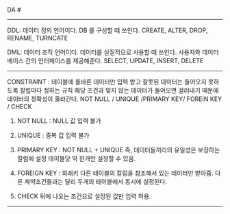 ```

```

DA #

---

DDL: 데이터 정의 언어이다. DB 를 구성할 떄 쓰인다.
CREATE, ALTER, DROP, RENAME, TURNCATE

DML: 데이터 조작 언어이다. 데이터를 실질적으로 사용할 떄 쓰인다. 사용자와 데이터베이스 간의 인터페이스를 제공해준다.
SELECT, UPDATE, INSERT, DELETE

---

CONSTRAINT : 테이블에 올바른 데이터만 입력 받고 잘못된 데이터는 들어오지 못하도록 칼럽마다 정하는 규칙 해당 조건과 맞지 않는 데이터가 들어오면 걸러내기 때문에
데이터의 정확성이 올라간다.
NOT NULL / UNIQUE /PRIMARY KEY/ FOREIN KEY / CHECK

1. NOT NULL : NULL 값 입력 불가
2. UNIQUE : 중복 값 입력 불가
3. PRIMARY KEY : NOT NULL + UNIQUE 즉, 데이터들끼리의 유일성은 보장하는 칼럼에 설정
   테이블당 딱 한개만 설정할 수 있음.
4. FOREIGN KEY : 외래키
   다른 테이블의 칼럼을 참조해서 있는 데이터만 받아줌.
   다른 제약조건들과는 달리 두개의 테이블에서 동시에 설정된다.

5. CHECK
   뒤에 나오는 조건으로 설정된 값만 입력 허용.

---
